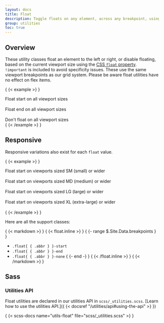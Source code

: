 ```yaml
---
layout: docs
title: Float
description: Toggle floats on any element, across any breakpoint, using our responsive float utilities.
group: utilities
toc: true
---
```


## Overview

These utility classes float an element to the left or right, or disable floating, based on the current viewport size using the [CSS `float` property](https://developer.mozilla.org/en-US/docs/Web/CSS/float). `!important` is included to avoid specificity issues. These use the same viewport breakpoints as our grid system. Please be aware float utilities have no effect on flex items.

{ {< example >} }
<div class="float-start">Float start on all viewport sizes</div><br>
<div class="float-end">Float end on all viewport sizes</div><br>
<div class="float-none">Don't float on all viewport sizes</div>
{ {< /example >} }

## Responsive

Responsive variations also exist for each `float` value.

{ {< example >} }
<div class="float-sm-start">Float start on viewports sized SM (small) or wider</div><br>
<div class="float-md-start">Float start on viewports sized MD (medium) or wider</div><br>
<div class="float-lg-start">Float start on viewports sized LG (large) or wider</div><br>
<div class="float-xl-start">Float start on viewports sized XL (extra-large) or wider</div><br>
{ {< /example >} }

Here are all the support classes:

{ {< markdown >} }
{ {< float.inline >} }
{ {- range $.Site.Data.breakpoints } }
- `.float{ { .abbr } }-start`
- `.float{ { .abbr } }-end`
- `.float{ { .abbr } }-none`
{ {- end -} }
{ {< /float.inline >} }
{ {< /markdown >} }

## Sass

### Utilities API

Float utilities are declared in our utilities API in `scss/_utilities.scss`. [Learn how to use the utilities API.]({ {< docsref "/utilities/api#using-the-api" >} })

{ {< scss-docs name="utils-float" file="scss/_utilities.scss" >} }
